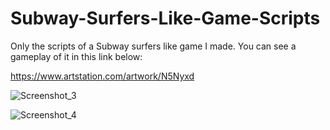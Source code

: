 # Subway-Surfers-Like-Game-Scripts

Only the scripts of a Subway surfers like game I made. You can see a gameplay of it in this link below:

https://www.artstation.com/artwork/N5Nyxd

![Screenshot_3](https://user-images.githubusercontent.com/54866605/87210288-422a0100-c315-11ea-9c61-25bbc32dcabe.jpg)

![Screenshot_4](https://user-images.githubusercontent.com/54866605/87210309-58d05800-c315-11ea-9db5-dc3c3613daeb.jpg)
